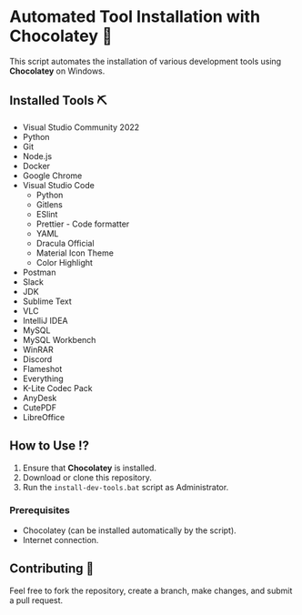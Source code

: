 # Automated Tool Installation with Chocolatey 🍫

This script automates the installation of various development tools using **Chocolatey** on Windows.

## Installed Tools ⛏️

- Visual Studio Community 2022
- Python
- Git
- Node.js
- Docker
- Google Chrome
- Visual Studio Code
    - Python
    - Gitlens
    - ESlint
    - Prettier - Code formatter
    - YAML
    - Dracula Official
    - Material Icon Theme
    - Color Highlight
- Postman
- Slack
- JDK
- Sublime Text
- VLC
- IntelliJ IDEA
- MySQL
- MySQL Workbench
- WinRAR
- Discord
- Flameshot
- Everything
- K-Lite Codec Pack
- AnyDesk
- CutePDF
- LibreOffice

## How to Use ⁉️

1. Ensure that **Chocolatey** is installed.
2. Download or clone this repository.
3. Run the `install-dev-tools.bat` script as Administrator.

### Prerequisites 

- Chocolatey (can be installed automatically by the script).
- Internet connection.

## Contributing 🎉

Feel free to fork the repository, create a branch, make changes, and submit a pull request.
